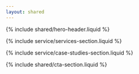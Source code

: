 ```yaml
---
layout: shared
---
```


<article>

<!-- Hero Header -->

{% include shared/hero-header.liquid %}

<!-- Services -->

{% include service/services-section.liquid %}

<!-- Case Studies -->

{% include service/case-studies-section.liquid %}

<!-- CTA -->

{% include shared/cta-section.liquid %}

</article>
